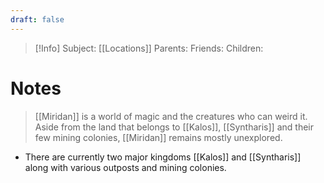 ```yaml
---
draft: false
---
```

> [!Info]
> Subject: [[Locations]]
> Parents: 
> Friends: 
> Children: 

# Notes
> [[Miridan]] is a world of magic and the creatures who can weird it. Aside from the land that belongs to [[Kalos]], [[Syntharis]] and their few mining colonies, [[Miridan]] remains mostly unexplored. 
- There are currently two major kingdoms [[Kalos]] and [[Syntharis]] along with various outposts and mining colonies. 
